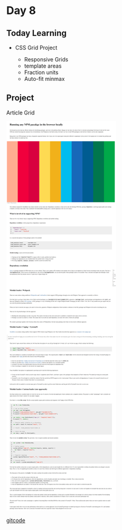 # Day 8

## **Today Learning**

- CSS Grid Project

  - Responsive Grids
  - template areas
  - Fraction units
  - Auto-fit minmax

## Project

Article Grid

![grid](./Assets/article_project.png)

[gitcode](./Project/article/)
